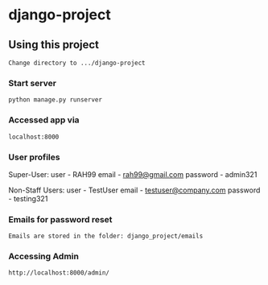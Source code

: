 # django-project

## Using this project
```
Change directory to .../django-project
```
### Start server
```
python manage.py runserver
```
### Accessed app via
```
localhost:8000
```
### User profiles
Super-User:
    user - RAH99
    email - rah99@gmail.com
    password - admin321

Non-Staff Users:
    user - TestUser
    email - testuser@company.com
    password - testing321
### Emails for password reset
```
Emails are stored in the folder: django_project/emails
```
### Accessing Admin
```
http://localhost:8000/admin/
``` 
